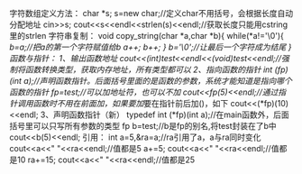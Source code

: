 字符数组定义方法：
    char *s;
	s=new char;//定义char不用括号，会根据长度自动分配地址
	cin>>s;
	cout<<s<<endl<<strlen(s)<<endl;//获取长度只能用cstring里的strlen
字符串复制：
    void copy_string(char *a,char *b){
	    while(*a!='\0'){
		    *b=*a;//把a的第一个字符赋值给b
		    a++;
		    b++;
	    }
        *b='\0';//让最后一个字符成为结尾
    }
函数与指针：
    1、输出函数地址
        cout<<(int*)test<<endl<<(void*)test<<endl;//强制将函数转换类型，获取内存地址，所有类型都可以
    2、指向函数的指针
        int (*fp)(int a);//声明函数指针。后面括号里面的是函数的参数，系统才能知道是指向哪个函数的指针
	    fp=test;//可以加地址符，也可以不加
	    cout<<fp(5)<<endl;//通过指针调用函数时不用在前面加*，如果要加*要在指针前后加()，如下
	    cout<<(*fp)(10)<<endl;
    3、声明函数指针（新）
        typedef int (*fp)(int a);//在main函数外，后面括号里可以只写所有参数的类型
	        fp b=test;//b是fp的别名,将test封装在了b中
	        cout<<b(5)<<endl;
引用：
	int a=5,&ra=a;//ra引用了a，a与ra同时变化
	cout<<a<<" "<<ra<<endl;//值都是5
	a+=5;
	cout<<a<<" "<<ra<<endl;//值都是10
	ra+=15;
	cout<<a<<" "<<ra<<endl;//值都是25